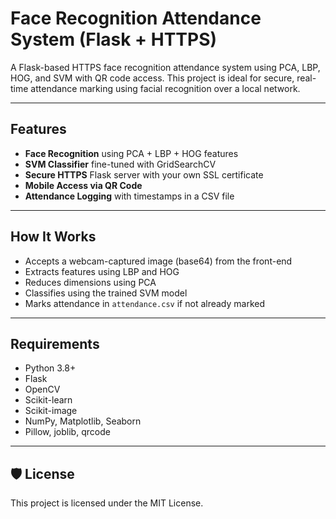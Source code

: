 # Face Recognition Attendance System (Flask + HTTPS)

A Flask-based HTTPS face recognition attendance system using PCA, LBP, HOG, and SVM with QR code access. This project is ideal for secure, real-time attendance marking using facial recognition over a local network.

---

##  Features

-  **Face Recognition** using PCA + LBP + HOG features
-  **SVM Classifier** fine-tuned with GridSearchCV
-  **Secure HTTPS** Flask server with your own SSL certificate
-  **Mobile Access via QR Code**
-  **Attendance Logging** with timestamps in a CSV file

---


##  How It Works

- Accepts a webcam-captured image (base64) from the front-end
- Extracts features using LBP and HOG
- Reduces dimensions using PCA
- Classifies using the trained SVM model
- Marks attendance in `attendance.csv` if not already marked

---

##  Requirements

- Python 3.8+
- Flask
- OpenCV
- Scikit-learn
- Scikit-image
- NumPy, Matplotlib, Seaborn
- Pillow, joblib, qrcode

---

## 🛡️ License

This project is licensed under the MIT License.
